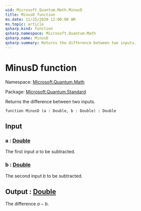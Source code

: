 ```yaml
---
uid: Microsoft.Quantum.Math.MinusD
title: MinusD function
ms.date: 11/25/2020 12:00:00 AM
ms.topic: article
qsharp.kind: function
qsharp.namespace: Microsoft.Quantum.Math
qsharp.name: MinusD
qsharp.summary: Returns the difference between two inputs.
---
```


# MinusD function

Namespace: [Microsoft.Quantum.Math](xref:Microsoft.Quantum.Math)

Package: [Microsoft.Quantum.Standard](https://nuget.org/packages/Microsoft.Quantum.Standard)


Returns the difference between two inputs.

```qsharp
function MinusD (a : Double, b : Double) : Double
```


## Input

### a : [Double](xref:microsoft.quantum.user-guide.language.types)

The first input $a$ to be subtracted.


### b : [Double](xref:microsoft.quantum.user-guide.language.types)

The second input $b$ to be subtracted.



## Output : [Double](xref:microsoft.quantum.user-guide.language.types)

The difference $a - b$.